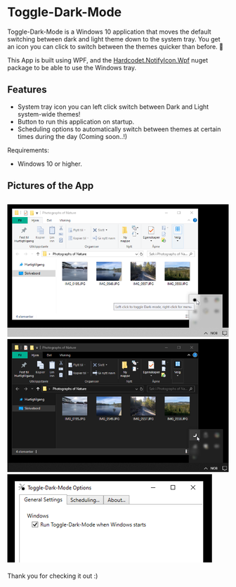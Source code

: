 ﻿# Toggle-Dark-Mode
Toggle-Dark-Mode is a Windows 10 application that moves the default switching between dark and light theme down to the system tray.  You get an icon you can click to switch between the themes quicker than before. 🙂

This App is built using WPF, and the [Hardcodet.NotifyIcon.Wpf](https://www.nuget.org/packages/Hardcodet.NotifyIcon.Wpf/ "Hardcodet.NotifyIcon.Wpf") nuget package to be able to use the Windows tray.

## Features
- System tray icon you can left click switch between Dark and Light system-wide themes!
- Button to run this application on startup.
- Scheduling options to automatically switch between themes at certain times during the day (Coming soon..!)

Requirements:
- Windows 10 or higher.

## Pictures of the App

![1](https://github.com/RaymondNymark/Toggle-Dark-Mode/blob/master/raw-assets/readme/1.png "1")
![2](https://github.com/RaymondNymark/Toggle-Dark-Mode/blob/master/raw-assets/readme/2.png "2")
![3](https://github.com/RaymondNymark/Toggle-Dark-Mode/blob/master/raw-assets/readme/3.png "3")
---
Thank you for checking it out :)
##
